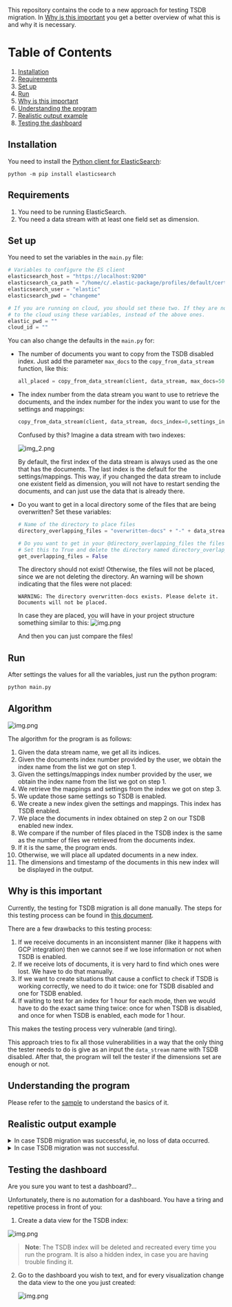 This repository contains the code to a new approach for testing
TSDB migration. In [Why is this important](#Why-is-this-important) you
get a better overview of what this is and why it is necessary.

# Table of Contents
1. [Installation](#Installation)
2. [Requirements](#Requirements)
3. [Set up](#Set-up)
4. [Run](#Run)
5. [Why is this important](#Why-is-this-important)
6. [Understanding the program](#Understanding-the-program)
7. [Realistic output example](#Realistic-output-example)
8. [Testing the dashboard](#Testing-the-dashboard)


## Installation

You need to install the [Python client for ElasticSearch](https://www.elastic.co/guide/en/elasticsearch/client/python-api/current/installation.html):
```console
python -m pip install elasticsearch
```


## Requirements

1. You need to be running ElasticSearch.
2. You need a data stream with at least one field set as dimension.


## Set up

You need to set the variables in the `main.py` file:

```python
# Variables to configure the ES client
elasticsearch_host = "https://localhost:9200"
elasticsearch_ca_path = "/home/c/.elastic-package/profiles/default/certs/elasticsearch/ca-cert.pem"
elasticsearch_user = "elastic"
elasticsearch_pwd = "changeme"

# If you are running on cloud, you should set these two. If they are not empty, then the client will connect
# to the cloud using these variables, instead of the above ones.
elastic_pwd = ""
cloud_id = ""
```

You can also change the defaults in the `main.py` for:
- The number of documents you want to copy from the TSDB disabled index. Just add
 the parameter `max_docs` to the `copy_from_data_stream` function, like this:
   ```python
   all_placed = copy_from_data_stream(client, data_stream, max_docs=5000)
   ```
- The index number from the data stream you want to use to retrieve the documents,
and the index number for the index you want to use for the settings and mappings:
   ```python
   copy_from_data_stream(client, data_stream, docs_index=0,settings_index=1)
   ```
  
   Confused by this? Imagine a data stream with two indexes:

   ![img_2.png](images/img_2.png)

   By default, the first index of the data stream is always used as the one
   that has the documents. The last index is the default for the settings/mappings.
   This way, if you changed the data stream to include one existent field as dimension,
   you will not have to restart sending the documents, and can just use the data
   that is already there.
- Do you want to get in a local directory some of the files that are being overwritten?
Set these variables:
    ```python
    # Name of the directory to place files
    directory_overlapping_files = "overwritten-docs" + "-" + data_stream
    
    # Do you want to get in your @directory_overlapping_files the files that are overlapping?
    # Set this to True and delete the directory named directory_overlapping_files if it already exists!
    get_overlapping_files = False
    ```
  The directory should not exist! Otherwise, the files will not be placed, since we are
not deleting the directory. An warning will be shown indicating that the files
were not placed:
    ```commandline
    WARNING: The directory overwritten-docs exists. Please delete it. Documents will not be placed.
    ```
  In case they are placed, you will have in your project structure something
similar to this:
![img.png](images/img.png)
    
    And then you can just compare the files!


## Run

After settings the values for all the variables, just run the python program:

```python
python main.py
```

## Algorithm


![img.png](images/algorithm.png)

The algorithm for the program is as follows:
1. Given the data stream name, we get all its indices.
2. Given the documents index number provided by the user, we obtain the index
name from the list we got on step 1.
3. Given the settings/mappings index number provided by the user,
we obtain the index name from the list we got on step 1.
4. We retrieve the mappings and settings from the index we got on step 3.
5. We update those same settings so TSDB is enabled.
6. We create a new index given the settings and mappings. This index has
TSDB enabled.
7. We place the documents in index obtained on step 2 on our
TSDB enabled new index.
8. We compare if the number of files placed in the TSDB index is the same
as the number of files we retrieved from the documents index.
9. If it is the same, the program ends.
10. Otherwise, we will place all updated documents in a new index.
11. The dimensions and timestamp of the documents in this new index
will be displayed in the output.


## Why is this important

Currently, the testing for TSDB migration is all done manually.
The steps for this testing process can be found in [this document](https://docs.google.com/document/d/1l-PCY9zHQ0TTyQuCSbf5qKUvxV7lpfMybY0APMJweRI/edit#heading=h.qrq8p339p7it).

There are a few drawbacks to this testing process:
1. If we receive documents in an inconsistent manner (like it happens with GCP integration) then we cannot see if we
lose information or not when TSDB is enabled.
2. If we receive lots of documents, it is very hard to find which ones were lost. We have to do that manually.
3. If we want to create situations that cause a conflict to check if TSDB is working correctly, we need to do it twice: one for TSDB disabled and one for TSDB enabled.
4. If waiting to test for an index for 1 hour for each mode, then we would have to do the exact same thing twice:
once for when TSDB is disabled, and once for when TSDB is enabled, each mode for 1 hour.


This makes the testing process very vulnerable (and tiring).

This approach tries to fix all those vulnerabilities in a way that the only thing
the tester needs to do is give as an input the `data_stream` name with TSDB disabled.
After that, the program will tell the tester if the dimensions set are enough or not.


## Understanding the program

Please refer to the [sample](sample/README.md) to understand the basics of it.

## Realistic output example

<details>
<summary>
In case TSDB migration was successful, ie, no loss of data occurred.
</summary>

```console
You're testing with version 8.8.0-SNAPSHOT.

Testing data stream metrics-aws.usage-default.
Index being used for the documents is .ds-metrics-aws.usage-default-2023.06.29-000001.
Index being used for the settings and mappings is .ds-metrics-aws.usage-default-2023.06.29-000001.

The time series fields for the TSDB index are: 
	- dimension (7 fields):
		- agent.id
		- aws.dimensions.Class
		- aws.dimensions.Resource
		- aws.dimensions.Service
		- aws.dimensions.Type
		- cloud.account.id
		- cloud.region
	- gauge (2 fields):
		- aws.usage.metrics.CallCount.sum
		- aws.usage.metrics.ResourceCount.sum
	- routing_path (7 fields):
		- agent.id
		- aws.dimensions.Class
		- aws.dimensions.Resource
		- aws.dimensions.Service
		- aws.dimensions.Type
		- cloud.account.id
		- cloud.region

Index tsdb-index-enabled successfully created.

Copying documents from .ds-metrics-aws.usage-default-2023.06.29-000001 to tsdb-index-enabled...
All 5000 documents taken from index .ds-metrics-aws.usage-default-2023.06.29-000001 were successfully placed to index tsdb-index-enabled.
```
</details>

<details>
<summary>
In case TSDB migration was not successful.
</summary>

```console
You're testing with version 8.8.0-SNAPSHOT.

Testing data stream metrics-aws.usage-default.
Index being used for the documents is .ds-metrics-aws.usage-default-2023.06.29-000001.
Index being used for the settings and mappings is .ds-metrics-aws.usage-default-2023.06.29-000001.

The time series fields for the TSDB index are: 
	- dimension (7 fields):
		- agent.id
		- aws.dimensions.Class
		- aws.dimensions.Resource
		- aws.dimensions.Service
		- aws.dimensions.Type
		- cloud.account.id
		- cloud.region
	- gauge (2 fields):
		- aws.usage.metrics.CallCount.sum
		- aws.usage.metrics.ResourceCount.sum
	- routing_path (7 fields):
		- agent.id
		- aws.dimensions.Class
		- aws.dimensions.Resource
		- aws.dimensions.Service
		- aws.dimensions.Type
		- cloud.account.id
		- cloud.region

Index tsdb-index-enabled successfully created.

Copying documents from .ds-metrics-aws.usage-default-2023.06.29-000001 to tsdb-index-enabled...
WARNING: Out of 10000 documents from the index .ds-metrics-aws.usage-default-2023.06.29-000001, 152 of them were discarded.

Overwritten documents will be placed in new index.
Index tsdb-overwritten-docs successfully created.

The timestamp and dimensions of the first 10 overwritten documents are:
- Timestamp 2023-06-29T13:24:00.000Z:
	agent.id: 178edbcb-2132-497d-b6da-e8c7d8095a90
	aws.dimensions.Class: None
	aws.dimensions.Resource: Spot
	aws.dimensions.Service: Fargate
	aws.dimensions.Type: Resource
	cloud.account.id: 627286350134
	cloud.region: eu-north-1
- Timestamp 2023-06-29T13:24:00.000Z:
	agent.id: 178edbcb-2132-497d-b6da-e8c7d8095a90
	aws.dimensions.Class: None
	aws.dimensions.Resource: Spot
	aws.dimensions.Service: Fargate
	aws.dimensions.Type: Resource
	cloud.account.id: 627286350134
	cloud.region: ap-southeast-1
- Timestamp 2023-06-29T13:24:00.000Z:
	agent.id: 178edbcb-2132-497d-b6da-e8c7d8095a90
	aws.dimensions.Class: None
	aws.dimensions.Resource: OnDemand
	aws.dimensions.Service: Fargate
	aws.dimensions.Type: Resource
	cloud.account.id: 627286350134
	cloud.region: us-east-2
- Timestamp 2023-06-29T13:24:00.000Z:
	agent.id: 178edbcb-2132-497d-b6da-e8c7d8095a90
	aws.dimensions.Class: None
	aws.dimensions.Resource: OnDemand
	aws.dimensions.Service: Fargate
	aws.dimensions.Type: Resource
	cloud.account.id: 627286350134
	cloud.region: eu-north-1
- Timestamp 2023-06-29T13:24:00.000Z:
	agent.id: 178edbcb-2132-497d-b6da-e8c7d8095a90
	aws.dimensions.Class: None
	aws.dimensions.Resource: OnDemand
	aws.dimensions.Service: Fargate
	aws.dimensions.Type: Resource
	cloud.account.id: 627286350134
	cloud.region: ap-southeast-1
- Timestamp 2023-06-29T13:24:00.000Z:
	agent.id: 178edbcb-2132-497d-b6da-e8c7d8095a90
	aws.dimensions.Class: None
	aws.dimensions.Resource: TableCount
	aws.dimensions.Service: DynamoDB
	aws.dimensions.Type: Resource
	cloud.account.id: 627286350134
	cloud.region: us-east-1
- Timestamp 2023-06-29T13:24:00.000Z:
	agent.id: 178edbcb-2132-497d-b6da-e8c7d8095a90
	aws.dimensions.Class: None
	aws.dimensions.Resource: ListMetrics
	aws.dimensions.Service: CloudWatch
	aws.dimensions.Type: API
	cloud.account.id: 627286350134
	cloud.region: eu-west-1
- Timestamp 2023-06-29T13:24:00.000Z:
	agent.id: 178edbcb-2132-497d-b6da-e8c7d8095a90
	aws.dimensions.Class: None
	aws.dimensions.Resource: ListMetrics
	aws.dimensions.Service: CloudWatch
	aws.dimensions.Type: API
	cloud.account.id: 627286350134
	cloud.region: eu-west-2
- Timestamp 2023-06-29T13:24:00.000Z:
	agent.id: 178edbcb-2132-497d-b6da-e8c7d8095a90
	aws.dimensions.Class: None
	aws.dimensions.Resource: ListMetrics
	aws.dimensions.Service: CloudWatch
	aws.dimensions.Type: API
	cloud.account.id: 627286350134
	cloud.region: eu-west-3
- Timestamp 2023-06-29T13:24:00.000Z:
	agent.id: 178edbcb-2132-497d-b6da-e8c7d8095a90
	aws.dimensions.Class: None
	aws.dimensions.Resource: ListMetrics
	aws.dimensions.Service: CloudWatch
	aws.dimensions.Type: API
	cloud.account.id: 627286350134
	cloud.region: sa-east-1
```

</details>


## Testing the dashboard

Are you sure you want to test a dashboard?...

Unfortunately, there is no automation for a dashboard.
You have a tiring and repetitive process in front of you:

1. Create a data view for the TSDB index:

  ![img.png](images/img_3.png)

> **Note**: The TSDB index will be deleted and recreated every time you
> run the program. It is also a hidden index, in case you are having
> trouble finding it.


2. Go to the dashboard you wish to text, and for every visualization
change the data view to the one you just created:

   ![img.png](images/img_1.png)
